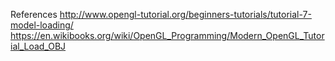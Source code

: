 




References
http://www.opengl-tutorial.org/beginners-tutorials/tutorial-7-model-loading/
https://en.wikibooks.org/wiki/OpenGL_Programming/Modern_OpenGL_Tutorial_Load_OBJ
